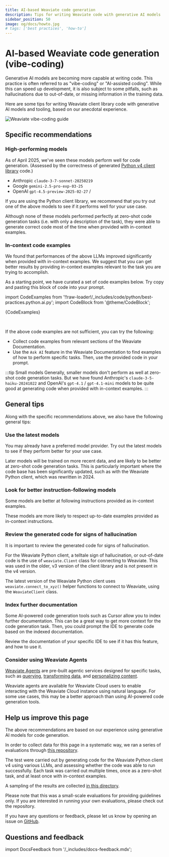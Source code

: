 ```yaml
---
title: AI-based Weaviate code generation
description: Tips for writing Weaviate code with generative AI models
sidebar_position: 50
image: og/docs/howto.jpg
# tags: ['best practices', 'how-to']
---
```


# AI-based Weaviate code generation (vibe-coding)

Generative AI models are becoming more capable at writing code. This practice is often referred to as "vibe-coding" or "AI-assisted coding". While this can speed up development, it is also subject to some pitfalls, such as hallucinations due to out-of-date, or missing information in the training data.

Here are some tips for writing Weaviate client library code with generative AI models and tooling, based on our anecdotal experience.

![Weaviate vibe-coding guide](./_img/weaviate_vibe_coding_guide.png "Weaviate vibe-coding guide")

## Specific recommendations

### High-performing models

As of April 2025, we've seen these models perform well for code generation. (Assessed by the correctness of generated [Python v4 client library](/weaviate/client-libraries/python/index.mdx) code.)

- Anthropic `claude-3-7-sonnet-20250219`
- Google `gemini-2.5-pro-exp-03-25`
- OpenAI `gpt-4.5-preview-2025-02-27` /

If you are using the Python client library, we recommend that you try out one of the above models to see if it performs well for your use case.

Although none of these models performed perfectly at zero-shot code generation tasks (i.e. with only a description of the task), they were able to generate correct code most of the time when provided with in-context examples.

### In-context code examples

We found that performances of the above LLMs improved significantly when provided with in-context examples. We suggest that you can get better results by providing in-context examples relevant to the task you are trying to accomplish.

As a starting point, we have curated a set of code examples below. Try copy and pasting this block of code into your prompt.

import CodeExamples from '!!raw-loader!/_includes/code/python/best-practices.python.ai.py';
import CodeBlock from '@theme/CodeBlock';

<div style={{height: '300px', overflow: 'auto'}}>

  <CodeBlock language="python">{CodeExamples}</CodeBlock>

</div>
<br/>

If the above code examples are not sufficient, you can try the following:

- Collect code examples from relevant sections of the Weaviate Documentation.
- Use the `Ask AI` feature in the Weaviate Documentation to find examples of how to perform specific tasks. Then, use the provided code in your prompt.

:::tip Small models
Generally, smaller models don't perform as well at zero-shot code generation tasks. But we have found Anthropic's `claude-3-5-haiku-20241022` and OpenAI's `gpt-4.1` / `gpt-4.1-mini` models to be quite good at generating code when provided with in-context examples.
:::

## General tips

Along with the specific recommendations above, we also have the following general tips:

### Use the latest models

You may already have a preferred model provider. Try out the latest models to see if they perform better for your use case.

Later models will be trained on more recent data, and are likely to be better at zero-shot code generation tasks. This is particularly important where the code base has been significantly updated, such as with the Weaviate Python client, which was rewritten in 2024.

### Look for better instruction-following models

Some models are better at following instructions provided as in-context examples.

These models are more likely to respect up-to-date examples provided as in-context instructions.

### Review the generated code for signs of hallucination

It is important to review the generated code for signs of hallucination.

For the Weaviate Python client, a telltale sign of hallucination, or out-of-date code is the use of `weaviate.Client` class for connecting to Weaviate. This was used in the older, v3 version of the client library and is not present in the v4 version.

The latest version of the Weaviate Python client uses `weaviate.connect_to_xyz()` helper functions to connect to Weaviate, using the `WeaviateClient` class.

### Index further documentation

Some AI-powered code generation tools such as Cursor allow you to index further documentation. This can be a great way to get more context for the code generation task. Then, you could prompt the IDE to generate code based on the indexed documentation.

Review the documentation of your specific IDE to see if it has this feature, and how to use it.

### Consider using Weaviate Agents

[Weaviate Agents](/agents) are pre-built agentic services designed for specific tasks, such as [querying](/agents/query), [transforming data](/agents/transformation/), and [personalizing content](/agents/personalization).

Weaviate agents are available for Weaviate Cloud users to enable interacting with the Weaviate Cloud instance using natural language. For some use cases, this may be a better approach than using AI-powered code generation tools.

## Help us improve this page

The above recommendations are based on our experience using generative AI models for code generation.

In order to collect data for this page in a systematic way, we ran a series of evaluations through [this repository](https://github.com/weaviate-tutorials/weaviate-vibe-eval).

The test were carried out by generating code for the Weaviate Python client v4 using various LLMs, and assessing whether the code was able to run successfully. Each task was carried out multiple times, once as a zero-shot task, and at least once with in-context examples.

A sampling of the results are collected [in this directory](https://github.com/weaviate-tutorials/weaviate-vibe-eval/tree/main/example_results).

Please note that this was a small-scale evaluations for providing guidelines only. If you are interested in running your own evaluations, please check out the repository.

If you have any questions or feedback, please let us know by opening an issue on [GitHub](https://github.com/weaviate-tutorials/weaviate-vibe-eval/issues).

## Questions and feedback

import DocsFeedback from '/_includes/docs-feedback.mdx';

<DocsFeedback/>
